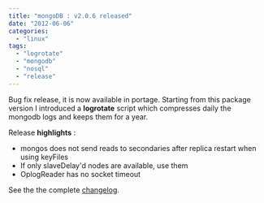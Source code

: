 ```yaml
---
title: "mongoDB : v2.0.6 released"
date: "2012-06-06"
categories: 
  - "linux"
tags: 
  - "logrotate"
  - "mongodb"
  - "nosql"
  - "release"
---
```


Bug fix release, it is now available in portage. Starting from this package version I introduced a **logrotate** script which compresses daily the mongodb logs and keeps them for a year.

Release **highlights** :

- mongos does not send reads to secondaries after replica restart when using keyFiles
- If only slaveDelay'd nodes are available, use them
- OplogReader has no socket timeout

See the the complete [changelog](https://jira.mongodb.org/browse/SERVER/fixforversion/11165).
